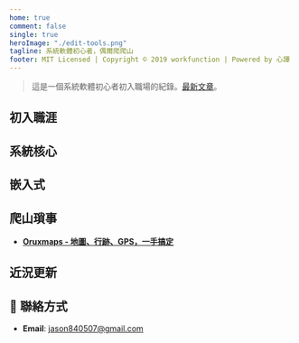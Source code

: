 ```yaml
---
home: true
comment: false
single: true
heroImage: "./edit-tools.png"
tagline: 系統軟體初心者，偶爾爬爬山
footer: MIT Licensed | Copyright © 2019 workfunction | Powered by 心譚
---
```


<div align="center" class="show-in-github">
  <img src="https://workfunction.github.io/edit-tools.png">
  <br/><br/>
</div>



> 這是一個系統軟體初心者初入職場的紀錄。[最新文章](https://workfunction.github.io/guide/)。

## 初入職涯

## 系統核心

## 嵌入式

## 爬山瑣事

- **[Oruxmaps - 地圖、行跡、GPS，一手搞定](/passages/2019-12-06-ourxmaps)**

## 近況更新

## 📮 聯絡方式

- **Email**: jason840507@gmail.com

<style scoped>
main ul {
  line-height: 2.5;
}

.show-in-github {
  display: none;
}
</style>
